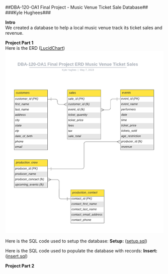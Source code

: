 ##DBA-120-OA1 Final Project - Music Venue Ticket Sale Database##
###Kyle Hughees###

**Intro**<br>
We created a database to help a local music venue track its ticket sales and revenue.

**Project Part 1**<br>
Here is the ERD ([LucidChart](https://lucid.app/lucidchart/f3d98e80-2da0-4457-a795-b06fbfb41133/edit?viewport_loc=-214%2C56%2C2225%2C1058%2C0_0&invitationId=inv_31665265-59b2-44d0-8c11-c70ae3808f8f))<br>
![Diagram](ERD.png)

Here is the SQL code used to setup the database: 
**Setup:** ([setup.sql](setup.sql))

Here is the SQL code used to populate the database with records:
**Insert:** ([insert.sql](insert.sql))

**Project Part 2**
